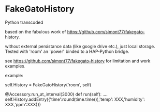 # FakeGatoHistory
Python transcoded

based on the fabulous work of https://github.com/simont77/fakegato-history.

without external persistance data (like google drive etc.), just local storage.
Tested with 'room' an 'power' binded to a HAP-Python bridge.

see  https://github.com/simont77/fakegato-history for limitation and work examples.

example:

self.History = FakeGatoHistory('room', self)

@Accessory.run_at_interval(3000)
    def run(self):
    ....
    self.History.addEntry({'time':round(time.time()),'temp': XXX,'humidity': XXX,'ppm':XXX)})
